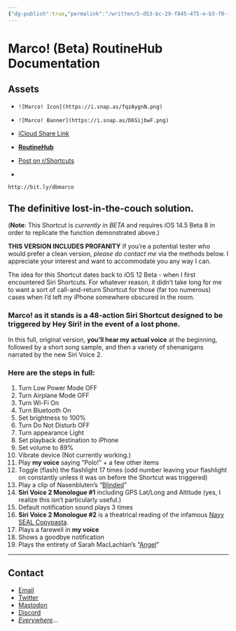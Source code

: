 ```yaml
---
{"dg-publish":true,"permalink":"/written/5-d53-bc-29-f845-475-e-b3-f0-fdc-397-cc-64-ca/","dgHomeLink":true,"dgPassFrontmatter":false}
---
```


# Marco! (Beta) RoutineHub Documentation

## Assets
* `![Marco! Icon](https://i.snap.as/fqzAygnN.png)`
* `![Marco! Banner](https://i.snap.as/D6SijbwF.png)`

* [iCloud Share Link](https://www.icloud.com/shortcuts/dada8a6c8906498d81885032fdacfc27)
* [**RoutineHub**](https://routinehub.co/shortcut/8987/)
* [Post on r/Shortcuts](https://reddit.com/r/shortcuts/comments/mv8yh3/marco_beta_my_only_trulyoriginal_shortcut_in/)
* 

`http://bit.ly/dbmarco`


## The definitive lost-in-the-couch solution.
(**Note**: This Shortcut is _currently in BETA_ and requires iOS 14.5 Beta 8 in order to replicate the function demonstrated above.)

**THIS VERSION INCLUDES PROFANITY**
If you’re a potential tester who would prefer a clean version, _please do contact me_ via the methods below. I appreciate your interest and want to accommodate you any way I can.

The idea for this Shortcut dates back to iOS 12 Beta - when I first encountered Siri Shortcuts. For whatever reason, it didn’t take long for me to want a sort of call-and-return Shortcut for those (far too numerous) cases when I’d left my iPhone somewhere obscured in the room.

### Marco! as it stands is a 48-action Siri Shortcut designed to be triggered by Hey Siri! in the event of a lost phone. 

In this full, original version, **you’ll hear my actual voice** at the beginning, followed by a short song sample, and then a variety of shenanigans narrated by the new Siri Voice 2.

### Here are the steps in full:
1. Turn Low Power Mode OFF
2. Turn Airplane Mode OFF
3. Turn Wi-Fi On
4. Turn Bluetooth On
5. Set brightness to 100%
6. Turn Do Not Disturb OFF
7. Turn appearance Light
8. Set playback destination to iPhone
9. Set volume to 89%
10. Vibrate device (Not currently working.)
11. Play **my voice** saying “Polo!” + a few other items
12. Toggle (flash) the flashlight 17 times (odd number leaving your flashlight on constantly unless it was on before the Shortcut was triggered)
13. Play a clip of Nasenbluten’s “[Blinded](https://bloodyfistrecords.bandcamp.com/track/blinded)”
14. **Siri Voice 2 Monologue #1** including GPS Lat/Long and Altitude (yes, I realize this isn’t particularly useful.)
15. Default notification sound plays 3 times
16. **Siri Voice 2 Monologue #2** is a theatrical reading of the infamous [Navy SEAL Copypasta](https://knowyourmeme.com/memes/navy-seal-copypasta).
17. Plays a farewell in **my voice** 
18. Shows a goodbye notification
19. Plays the entirety of Sarah MacLachlan’s “[Angel](https://song.link/us/i/290584107)”

***
## Contact

* [Email](mailto:davidblue@extratone.com) 
* [Twitter](https://twitter.com/NeoYokel)
* [Mastodon](https://mastodon.social/@DavidBlue)
* [Discord](https://discord.gg/0b9KQUKP858b0iZF)
* [*Everywhere*](https://www.notion.so/rotund/9fdc8e9610b34b8f991ebc148b760055?v=c170b58650c04fbdb7adc551a73d16a7)...